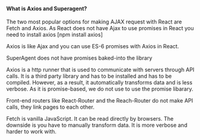 #### What is Axios and Superagent?

The two most popular options for making AJAX request with React are Fetch and Axios. As React does not have Ajax to use promises in React you need to install axios [npm install axios]

Axios is like Ajax and you can use ES-6 promises with Axios in React.

SuperAgent does not have promises baked-into the library

Axios is a http runner that is used to communicate with servers through API calls. It is a third party library and has to be installed and has to be compiled. However, as a result, it automatically transforms data and is less verbose. As it is promise-based, we do not use to use the promise libarary.

Front-end routers like React-Router and the Reach-Router do not make API calls, they link pages to each other.

Fetch is vanilla JavaScript. It can be read directly by browsers. The downside is you have to manually transform data. It is more verbose and harder to work with.
